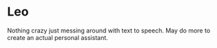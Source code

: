 # Leo
Nothing crazy just messing around with text to speech.
May do more to create an actual personal assistant.
